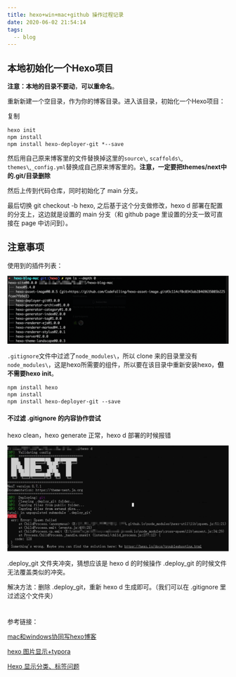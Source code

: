 ```yaml
---
title: hexo+win+mac+github 操作过程记录
date: 2020-06-02 21:54:14
tags: 
  -- blog
---
```




## 本地初始化一个Hexo项目

**注意：本地的目录不要动**，**可以重命名**。

重新新建一个空目录，作为你的博客目录。进入该目录，初始化一个Hexo项目：

复制

```
hexo init
npm install
npm install hexo-deployer-git *--save
```

然后用自己原来博客里的文件替换掉这里的`source\`, `scaffolds\`, `themes\`,`_config.yml`替换成自己原来博客里的。**注意，一定要把themes/next中的.git/目录删除**

然后上传到代码仓库，同时初始化了 main 分支。

最后切换 git checkout -b hexo, 之后基于这个分支做修改，hexo d 部署在配置的分支上，这边就是设置的 main 分支（和 github page 里设置的分支一致可直接在 page 中访问到）。

## 注意事项

使用到的插件列表：

![Sni_2409222314](hexo+win+mac/Sni_2409222314.png)



`.gitignore`文件中过滤了`node_modules\`，所以 clone 来的目录里没有`node_modules\`，这是hexo所需要的组件，所以要在该目录中重新安装hexo，**但不需要hexo init**。

```
npm install hexo
npm install
npm install hexo-deployer-git --save
```

#### 不过滤 .gitignore 的内容协作尝试

hexo clean，hexo generate 正常，hexo d 部署的时候报错

![Sni_2409230640](hexo+win+mac/Sni_2409230640.png)

.deploy_git 文件夹冲突，猜想应该是 hexo d 的时候操作 .deploy_git 的时候文件无法覆盖类似的冲突。

解决方法：删除 .deploy_git，重新 hexo d 生成即可。（我们可以在 .gitignore 里过滤这个文件夹）

# 

参考链接：

[mac和windows协同写hexo博客](https://wandouduoduo.github.io/articles/902dbefe.html)

[hexo 图片显示+typora](https://www.caoayu.xyz/post/hexo/)

[Hexo 显示分类、标签问题](https://blog.csdn.net/Wonz5130/article/details/84666519)